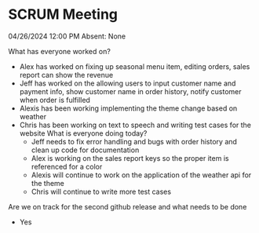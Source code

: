 # SCRUM Meeting
04/26/2024 12:00 PM
Absent: None

What has everyone worked on?
- Alex has worked on fixing up seasonal menu item, editing orders, sales report can show the revenue
- Jeff has worked on the allowing users to input customer name and payment info, show customer name in order history, notify customer when order is fulfilled
- Alexis has been working implementing the theme change based on weather
- Chris has been working on text to speech and writing test cases for the website
What is everyone doing today?
    - Jeff needs to fix error handling and bugs with order history and clean up code for documentation
    - Alex is working on the sales report keys so the proper item is referenced for a color
    - Alexis will continue to work on the application of the weather api for the theme
    - Chris will continue to write more test cases

Are we on track for the second github release and what needs to be done
- Yes


